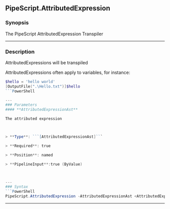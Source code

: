 
PipeScript.AttributedExpression
-------------------------------
### Synopsis
The PipeScript AttributedExpression Transpiler

---
### Description

AttributedExpressions will be transpiled 

AttributedExpressions often apply to variables, for instance:

```PowerShell
$hello = 'hello world'
[OutputFile(".\Hello.txt")]$hello
```PowerShell

---
### Parameters
#### **AttributedExpressionAst**

The attributed expression



> **Type**: ```[AttributedExpressionAst]```

> **Required**: true

> **Position**: named

> **PipelineInput**:true (ByValue)



---
### Syntax
```PowerShell
PipeScript.AttributedExpression -AttributedExpressionAst <AttributedExpressionAst> [<CommonParameters>]
```
---



